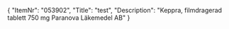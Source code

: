 {
  "ItemNr": "053902",
  "Title": "test",
  "Description": "Keppra, filmdragerad tablett 750 mg Paranova Läkemedel AB"
}